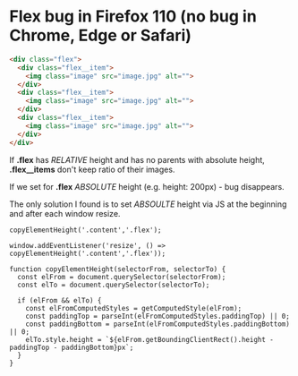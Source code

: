  # Flex bug in Firefox 110 (no bug in Chrome, Edge or Safari)

```html
<div class="flex">
  <div class="flex__item">
    <img class="image" src="image.jpg" alt="">
  </div>
  <div class="flex__item">
    <img class="image" src="image.jpg" alt="">
  </div>
  <div class="flex__item">
    <img class="image" src="image.jpg" alt="">
  </div>
</div>
```

If **.flex** has *RELATIVE* height and has no parents with absolute height, **.flex__items** don't keep ratio of their images.

If we set for **.flex** *ABSOLUTE* height (e.g. height: 200px) - bug disappears.

The only solution I found is to set *ABSOULTE* height via JS at the beginning
and after each window resize.

```JS
copyElementHeight('.content','.flex');

window.addEventListener('resize', () => copyElementHeight('.content','.flex'));

function copyElementHeight(selectorFrom, selectorTo) {
  const elFrom = document.querySelector(selectorFrom);
  const elTo = document.querySelector(selectorTo);

  if (elFrom && elTo) {
    const elFromComputedStyles = getComputedStyle(elFrom);
    const paddingTop = parseInt(elFromComputedStyles.paddingTop) || 0;
    const paddingBottom = parseInt(elFromComputedStyles.paddingBottom) || 0;
    elTo.style.height = `${elFrom.getBoundingClientRect().height - paddingTop - paddingBottom}px`;
  }
}
```